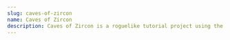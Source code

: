 ```yaml
---
slug: caves-of-zircon
name: Caves of Zircon
description: Caves of Zircon is a roguelike tutorial project using the Zircon Tile Engine.
---
```

